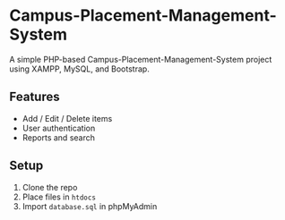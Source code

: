 # Campus-Placement-Management-System

A simple PHP-based Campus-Placement-Management-System project using XAMPP, MySQL, and Bootstrap.

## Features
- Add / Edit / Delete items
- User authentication
- Reports and search

## Setup
1. Clone the repo
2. Place files in `htdocs`
3. Import `database.sql` in phpMyAdmin

